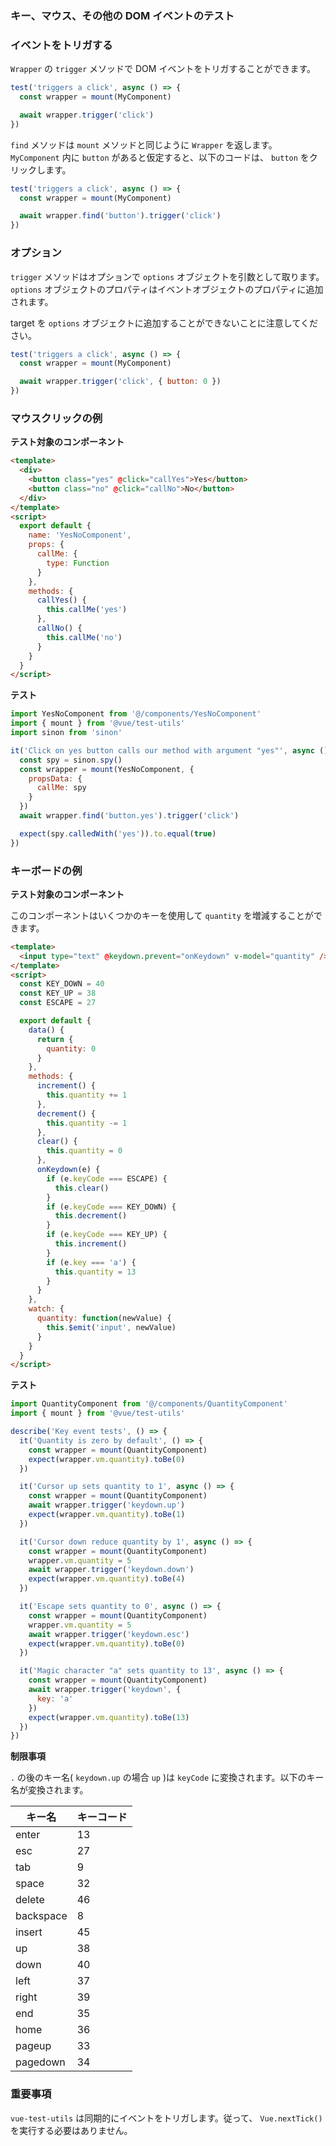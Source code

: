 ### キー、マウス、その他の DOM イベントのテスト

### イベントをトリガする

`Wrapper` の `trigger` メソッドで DOM イベントをトリガすることができます。

```js
test('triggers a click', async () => {
  const wrapper = mount(MyComponent)

  await wrapper.trigger('click')
})
```

`find` メソッドは `mount` メソッドと同じように `Wrapper` を返します。 `MyComponent` 内に `button` があると仮定すると、以下のコードは、 `button` をクリックします。

```js
test('triggers a click', async () => {
  const wrapper = mount(MyComponent)

  await wrapper.find('button').trigger('click')
})
```

### オプション

`trigger` メソッドはオプションで `options` オブジェクトを引数として取ります。`options` オブジェクトのプロパティはイベントオブジェクトのプロパティに追加されます。

target を `options` オブジェクトに追加することができないことに注意してください。

```js
test('triggers a click', async () => {
  const wrapper = mount(MyComponent)

  await wrapper.trigger('click', { button: 0 })
})
```

### マウスクリックの例

**テスト対象のコンポーネント**

```html
<template>
  <div>
    <button class="yes" @click="callYes">Yes</button>
    <button class="no" @click="callNo">No</button>
  </div>
</template>
<script>
  export default {
    name: 'YesNoComponent',
    props: {
      callMe: {
        type: Function
      }
    },
    methods: {
      callYes() {
        this.callMe('yes')
      },
      callNo() {
        this.callMe('no')
      }
    }
  }
</script>
```

**テスト**

```js
import YesNoComponent from '@/components/YesNoComponent'
import { mount } from '@vue/test-utils'
import sinon from 'sinon'

it('Click on yes button calls our method with argument "yes"', async () => {
  const spy = sinon.spy()
  const wrapper = mount(YesNoComponent, {
    propsData: {
      callMe: spy
    }
  })
  await wrapper.find('button.yes').trigger('click')

  expect(spy.calledWith('yes')).to.equal(true)
})
```

### キーボードの例

**テスト対象のコンポーネント**

このコンポーネントはいくつかのキーを使用して `quantity` を増減することができます。

```html
<template>
  <input type="text" @keydown.prevent="onKeydown" v-model="quantity" />
</template>
<script>
  const KEY_DOWN = 40
  const KEY_UP = 38
  const ESCAPE = 27

  export default {
    data() {
      return {
        quantity: 0
      }
    },
    methods: {
      increment() {
        this.quantity += 1
      },
      decrement() {
        this.quantity -= 1
      },
      clear() {
        this.quantity = 0
      },
      onKeydown(e) {
        if (e.keyCode === ESCAPE) {
          this.clear()
        }
        if (e.keyCode === KEY_DOWN) {
          this.decrement()
        }
        if (e.keyCode === KEY_UP) {
          this.increment()
        }
        if (e.key === 'a') {
          this.quantity = 13
        }
      }
    },
    watch: {
      quantity: function(newValue) {
        this.$emit('input', newValue)
      }
    }
  }
</script>
```

**テスト**

```js
import QuantityComponent from '@/components/QuantityComponent'
import { mount } from '@vue/test-utils'

describe('Key event tests', () => {
  it('Quantity is zero by default', () => {
    const wrapper = mount(QuantityComponent)
    expect(wrapper.vm.quantity).toBe(0)
  })

  it('Cursor up sets quantity to 1', async () => {
    const wrapper = mount(QuantityComponent)
    await wrapper.trigger('keydown.up')
    expect(wrapper.vm.quantity).toBe(1)
  })

  it('Cursor down reduce quantity by 1', async () => {
    const wrapper = mount(QuantityComponent)
    wrapper.vm.quantity = 5
    await wrapper.trigger('keydown.down')
    expect(wrapper.vm.quantity).toBe(4)
  })

  it('Escape sets quantity to 0', async () => {
    const wrapper = mount(QuantityComponent)
    wrapper.vm.quantity = 5
    await wrapper.trigger('keydown.esc')
    expect(wrapper.vm.quantity).toBe(0)
  })

  it('Magic character "a" sets quantity to 13', async () => {
    const wrapper = mount(QuantityComponent)
    await wrapper.trigger('keydown', {
      key: 'a'
    })
    expect(wrapper.vm.quantity).toBe(13)
  })
})
```

**制限事項**

`.` の後のキー名( `keydown.up` の場合 `up` )は `keyCode` に変換されます。以下のキー名が変換されます。

| キー名    | キーコード |
| --------- | ---------- |
| enter     | 13         |
| esc       | 27         |
| tab       | 9          |
| space     | 32         |
| delete    | 46         |
| backspace | 8          |
| insert    | 45         |
| up        | 38         |
| down      | 40         |
| left      | 37         |
| right     | 39         |
| end       | 35         |
| home      | 36         |
| pageup    | 33         |
| pagedown  | 34         |

### 重要事項

`vue-test-utils` は同期的にイベントをトリガします。従って、 `Vue.nextTick()` を実行する必要はありません。

